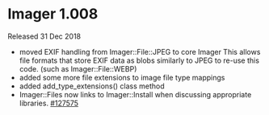 # Imager 1.008

Released 31 Dec 2018

- moved EXIF handling from Imager::File::JPEG to core Imager This allows file formats that store EXIF data as blobs similarly to JPEG to re-use this code. (such as Imager::File::WEBP) 
- added some more file extensions to image file type mappings 
- added add_type_extensions() class method 
- Imager::Files now links to Imager::Install when discussing appropriate libraries. [#127575](https://github.com/tonycoz/imager/issues/127575)